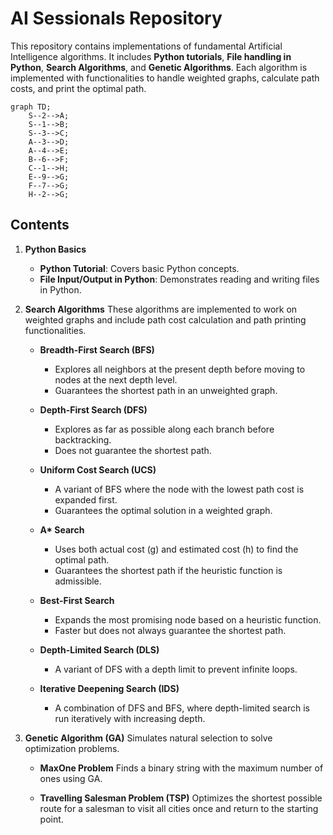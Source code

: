 # AI Sessionals Repository

This repository contains implementations of fundamental Artificial Intelligence algorithms. It includes **Python tutorials**, **File handling in Python**, **Search Algorithms**, and **Genetic Algorithms**. Each algorithm is implemented with functionalities to handle weighted graphs, calculate path costs, and print the optimal path.

```mermaid
graph TD;
    S--2-->A;
    S--1-->B;
    S--3-->C;
    A--3-->D;
    A--4-->E;
    B--6-->F;
    C--1-->H;
    E--9-->G;
    F--7-->G;
    H--2-->G;
```

## Contents

1. **Python Basics**
   - **Python Tutorial**: Covers basic Python concepts.
   - **File Input/Output in Python**: Demonstrates reading and writing files in Python.

2. **Search Algorithms**
These algorithms are implemented to work on weighted graphs and include path cost calculation and path printing functionalities.

   - **Breadth-First Search (BFS)**
     - Explores all neighbors at the present depth before moving to nodes at the next depth level.
     - Guarantees the shortest path in an unweighted graph.

   - **Depth-First Search (DFS)**
     - Explores as far as possible along each branch before backtracking.
     - Does not guarantee the shortest path.

   - **Uniform Cost Search (UCS)**
     - A variant of BFS where the node with the lowest path cost is expanded first.
     - Guarantees the optimal solution in a weighted graph.

   - **A\* Search**
     - Uses both actual cost (g) and estimated cost (h) to find the optimal path.
     - Guarantees the shortest path if the heuristic function is admissible.

   - **Best-First Search**
     - Expands the most promising node based on a heuristic function.
     - Faster but does not always guarantee the shortest path.

   - **Depth-Limited Search (DLS)**
     - A variant of DFS with a depth limit to prevent infinite loops.

   - **Iterative Deepening Search (IDS)**
     - A combination of DFS and BFS, where depth-limited search is run iteratively with increasing depth.

3. **Genetic Algorithm (GA)**
Simulates natural selection to solve optimization problems.

   - **MaxOne Problem**
   Finds a binary string with the maximum number of ones using GA.

   - **Travelling Salesman Problem (TSP)**
   Optimizes the shortest possible route for a salesman to visit all cities once and return to the starting point.



